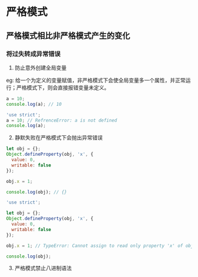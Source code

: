 # 严格模式

## 严格模式相比非严格模式产生的变化

### 将过失转成异常错误

1. 防止意外创建全局变量

eg: 给一个为定义的变量赋值，非严格模式下会使全局变量多一个属性，并正常运行；严格模式下，则会直接报错变量未定义。
```JavaScript
a = 10;
console.log(a); // 10
```

```JavaScript
'use strict'; 
a = 10; // RefrenceError: a is not defined
console.log(a);
```

2. 静默失败在严格模式下会抛出异常错误

```JavaScript
let obj = {};
Object.defineProperty(obj, 'x', {
  value: 0,
  writable: false
});

obj.x = 1; 

console.log(obj); // {}
```

```JavaScript
'use strict';

let obj = {};
Object.defineProperty(obj, 'x', {
  value: 0,
  writable: false
});

obj.x = 1; // TypeError: Cannot assign to read only property 'x' of objcet '#<Object>'

console.log(obj); 
````

3. 严格模式禁止八进制语法

